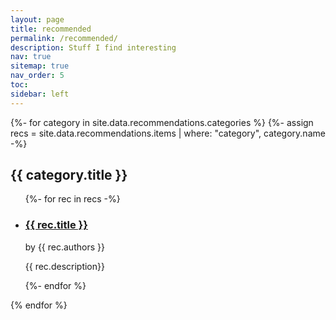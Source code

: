 ```yaml
---
layout: page
title: recommended
permalink: /recommended/
description: Stuff I find interesting
nav: true
sitemap: true
nav_order: 5
toc:
sidebar: left
---
```


<div class="recommendations">
{%- for category in site.data.recommendations.categories %}
{%- assign recs = site.data.recommendations.items | where: "category", category.name -%}
<h2 class="category">{{ category.title }}</h2>
<ul class="rec-list">
{%- for rec in recs -%}
<li>
<h3><a href="{{ rec.url }}">{{ rec.title }}</a></h3>
<p class="post-authors"> by {{ rec.authors }}</p>
<p class="post-description">{{ rec.description}}</p>
</li>
{%- endfor %}
</ul>

{% endfor %}

</div>
